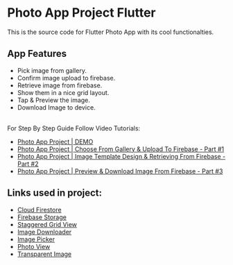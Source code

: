 # Photo App Project Flutter

This is the source code for Flutter Photo App with its cool functionalties.<br>

## App Features
- Pick image from gallery.<br>
- Confirm image upload to firebase.<br>
- Retrieve image from firebase.<br>
- Show them in a nice grid layout.<br>
- Tap & Preview the image.<br>
- Download Image to device.<br><br>

For Step By Step Guide Follow Video Tutorials:

- [Photo App Project | DEMO ](https://youtu.be/X7ZdFlJgOnY?list=PLrTDw7ICfHFmjFny9XCCm1QwmK4mlLm3t)
- [Photo App Project | Choose From Gallery & Upload To Firebase - Part #1](https://youtu.be/5ArBX2aABww?list=PLrTDw7ICfHFmjFny9XCCm1QwmK4mlLm3t)
- [Photo App Project | Image Template Design & Retrieving From Firebase - Part #2](https://youtu.be/-tI4jKkrfWY?list=PLrTDw7ICfHFmjFny9XCCm1QwmK4mlLm3t)
- [Photo App Project | Preview & Download Image From Firebase - Part #3](https://youtu.be/zwk_J9LgNxo?list=PLrTDw7ICfHFmjFny9XCCm1QwmK4mlLm3t)

## Links used in project:

- [Cloud Firestore](https://pub.dev/packages/cloud_firestore)
- [Firebase Storage](https://pub.dev/packages/firebase_storage)
- [Staggered Grid View](https://pub.dev/packages/flutter_staggered_grid_view)
- [Image Downloader](https://pub.dev/packages/image_downloader)
- [Image Picker](https://pub.dev/packages/image_picker)
- [Photo View](https://pub.dev/packages/photo_view)
- [Transparent Image](https://pub.dev/packages/transparent_image)
<br><br>



